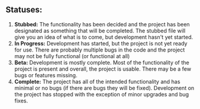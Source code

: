 ## Statuses: ##
  1. **Stubbed:** The functionality has been decided and the project has been designated as something that will be completed. The stubbed file will give you an idea of what is to come, but development hasn't yet started.
  1. **In Progress:** Development has started, but the project is not yet ready for use. There are probably multiple bugs in the code and the project may not be fully functional (or functional at all)
  1. **Beta:** Development is mostly complete. Most of the functionality of the project is present and overall, the project is usable. There may be a few bugs or features missing.
  1. **Complete:** The project has all of the intended functionality and has minimal or no bugs (if there are bugs they will be fixed). Development on the project has stopped with the exception of minor upgrades and bug fixes.
